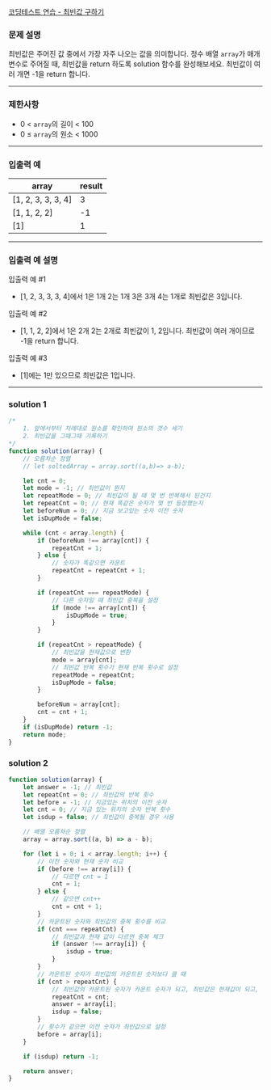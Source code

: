 [코딩테스트 연습 - 최빈값 구하기](https://school.programmers.co.kr/learn/courses/30/lessons/120812)

### **문제 설명**

최빈값은 주어진 값 중에서 가장 자주 나오는 값을 의미합니다. 정수 배열 `array`가 매개변수로 주어질 때, 최빈값을 return 하도록 solution 함수를 완성해보세요. 최빈값이 여러 개면 -1을 return 합니다.

---

### 제한사항

- 0 < `array`의 길이 < 100
- 0 ≤ `array`의 원소 < 1000

---

### 입출력 예

| array              | result |
| ------------------ | ------ |
| [1, 2, 3, 3, 3, 4] | 3      |
| [1, 1, 2, 2]       | -1     |
| [1]                | 1      |

---

### 입출력 예 설명

입출력 예 #1

- [1, 2, 3, 3, 3, 4]에서 1은 1개 2는 1개 3은 3개 4는 1개로 최빈값은 3입니다.

입출력 예 #2

- [1, 1, 2, 2]에서 1은 2개 2는 2개로 최빈값이 1, 2입니다. 최빈값이 여러 개이므로 -1을 return 합니다.

입출력 예 #3

- [1]에는 1만 있으므로 최빈값은 1입니다.

---

### solution 1

```jsx
/*
    1. 앞에서부터 차례대로 원소를 확인하며 원소의 갯수 세기
    2. 최빈값을 그때그때 기록하기 
*/
function solution(array) {
	// 오름차순 정렬
	// let soltedArray = array.sort((a,b)=> a-b);

	let cnt = 0;
	let mode = -1; // 최빈값이 뭔지
	let repeatMode = 0; // 최빈값이 될 때 몇 번 반복해서 된건지
	let repeatCnt = 0; // 현재 똑같은 숫자가 몇 번 등장했는지
	let beforeNum = 0; // 지금 보고있는 숫자 이전 숫자
	let isDupMode = false;

	while (cnt < array.length) {
		if (beforeNum !== array[cnt]) {
			repeatCnt = 1;
		} else {
			// 숫자가 똑같으면 카운트
			repeatCnt = repeatCnt + 1;
		}

		if (repeatCnt === repeatMode) {
			// 다른 숫자일 때 최빈값 중복을 설정
			if (mode !== array[cnt]) {
				isDupMode = true;
			}
		}

		if (repeatCnt > repeatMode) {
			// 최빈값을 현재값으로 변환
			mode = array[cnt];
			// 최빈값 반복 횟수가 현재 반복 횟수로 설정
			repeatMode = repeatCnt;
			isDupMode = false;
		}

		beforeNum = array[cnt];
		cnt = cnt + 1;
	}
	if (isDupMode) return -1;
	return mode;
}
```

### solution 2

```jsx
function solution(array) {
	let answer = -1; // 최빈값
	let repeatCnt = 0; // 최빈값의 반복 횟수
	let before = -1; // 지금있는 위치의 이전 숫자
	let cnt = 0; // 지금 있는 위치의 숫자 반복 횟수
	let isdup = false; // 최빈값이 중복될 경우 사용

	// 배열 오름차순 정렬
	array = array.sort((a, b) => a - b);

	for (let i = 0; i < array.length; i++) {
		// 이전 숫자와 현재 숫자 비교
		if (before !== array[i]) {
			// 다르면 cnt = 1
			cnt = 1;
		} else {
			// 같으면 cnt++
			cnt = cnt + 1;
		}
		// 카운트된 숫자와 최빈값의 중복 횟수를 비교
		if (cnt === repeatCnt) {
			// 최빈값과 현재 값이 다르면 중복 체크
			if (answer !== array[i]) {
				isdup = true;
			}
		}
		// 카운트된 숫자가 최빈값의 카운트된 숫자보다 클 때
		if (cnt > repeatCnt) {
			// 최빈값의 카운트된 숫자가 카운트 숫자가 되고, 최빈값은 현재값이 되고, 중복 해제
			repeatCnt = cnt;
			answer = array[i];
			isdup = false;
		}
		// 횟수가 같으면 이전 숫자가 최빈값으로 설정
		before = array[i];
	}

	if (isdup) return -1;

	return answer;
}
```
